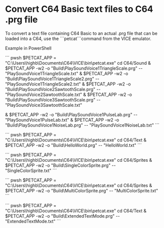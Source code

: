 # Convert C64 Basic text files to C64 .prg file
To convert a text file containing C64 Basic to an actual .prg file that can be loaded into a C64, use the ´´´petcat´´´command from the VICE emulator.

Example in PowerShell

´´´ pwsh
$PETCAT_APP = "C:\Users\highb\Documents\C64\VICE\bin\petcat.exe"
cd C64/Sound
& $PETCAT_APP -w2 -o "Build\PlaySoundVoice1TriangleScale.prg" -- "PlaySoundVoice1TriangleScale.txt"
& $PETCAT_APP -w2 -o "Build\PlaySoundVoice1TriangleScale2.prg" -- "PlaySoundVoice1TriangleScale2.txt"
& $PETCAT_APP -w2 -o "Build\PlaySoundVoice2SawtoothScale.prg" -- "PlaySoundVoice2SawtoothScale.txt"
& $PETCAT_APP -w2 -o "Build\PlaySoundVoice3SawtoothScale.prg" -- "PlaySoundVoice3SawtoothScale.txt"

& $PETCAT_APP -w2 -o "Build\PlaySoundVoice1PulseLab.prg" -- "PlaySoundVoice1PulseLab.txt"
& $PETCAT_APP -w2 -o "Build\PlaySoundVoice1NoiseLab.prg" -- "PlaySoundVoice1NoiseLab.txt"
´´´

´´´ pwsh
$PETCAT_APP = "C:\Users\highb\Documents\C64\VICE\bin\petcat.exe"
cd C64/Text
& $PETCAT_APP -w2 -o "Build\HelloWorld.prg" -- "HelloWorld.txt"
´´´

´´´ pwsh
$PETCAT_APP = "C:\Users\highb\Documents\C64\VICE\bin\petcat.exe"
cd C64/Sprites
& $PETCAT_APP -w2 -o "Build\SingleColorSprite.prg" -- "SingleColorSprite.txt"
´´´

´´´ pwsh
$PETCAT_APP = "C:\Users\highb\Documents\C64\VICE\bin\petcat.exe"
cd C64/Sprites
& $PETCAT_APP -w2 -o "Build\MultiColorSprite.prg" -- "MultiColorSprite.txt"
´´´

´´´ pwsh
$PETCAT_APP = "C:\Users\highb\Documents\C64\VICE\bin\petcat.exe"
cd C64/Text
& $PETCAT_APP -w2 -o "Build\ExtendedTextMode.prg" -- "ExtendedTextMode.txt"
´´´